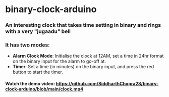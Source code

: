 # binary-clock-arduino
### An interesting clock that takes time setting in binary and rings with a very "jugaadu" bell
### It has two modes:
- **Alarm Clock Mode**: Initialise the clock at 12AM, set a time in 24hr format on the binary input for the alarm to go-off at.
- **Timer**: Set a time (in minutes) on the binary input, and press the red button to start the timer.
#### Watch the demo video: https://github.com/SiddharthChopra28/binary-clock-arduino/blob/main/clock.mp4
